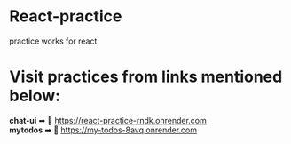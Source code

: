 # React-practice
practice works for react

# Visit practices from links mentioned below:
**chat-ui** ➡ 🔗 <a href="https://react-practice-rndk.onrender.com" target="_blank"></a>https://react-practice-rndk.onrender.com<br>
**mytodos** ➡ 🔗 <a href="https://my-todos-8avq.onrender.com" target="_blank"></a>https://my-todos-8avq.onrender.com<br>
